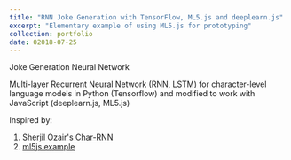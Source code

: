 ```yaml
---
title: "RNN Joke Generation with TensorFlow, ML5.js and deeplearn.js"
excerpt: "Elementary example of using ML5.js for prototyping"
collection: portfolio
date: 02018-07-25
---
```


Joke Generation Neural Network

Multi-layer Recurrent Neural Network (RNN, LSTM) for character-level language models in Python (Tensorflow) and modified to work with JavaScript (deeplearn.js, ML5.js)

Inspired by:

1. [Sherjil Ozair's Char-RNN](https://github.com/sherjilozair/char-rnn-tensorflow)
2. [ml5js example](https://github.com/ml5js/ml5-library/tree/master/training/lstm)